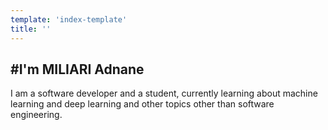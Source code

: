 ```yaml
---
template: 'index-template'
title: ''
---
```


#I'm MILIARI Adnane
---
I am a software developer and a student, currently learning about machine learning and deep learning and other topics other than software engineering.
